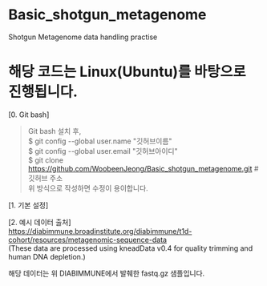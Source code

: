 # Basic_shotgun_metagenome
Shotgun Metagenome data handling practise  

# 해당 코드는 Linux(Ubuntu)를 바탕으로 진행됩니다.  

[0. Git bash]  
> Git bash 설치 후,  
> $ git config --global user.name "깃허브이름"  
> $ git config --global user.email "깃허브아이디"  
> $ git clone https://github.com/WoobeenJeong/Basic_shotgun_metagenome.git #깃허브 주소  
> 위 방식으로 작성하면 수정이 용이합니다.

[1. 기본 설정]


[2. 예시 데이터 출처]  
https://diabimmune.broadinstitute.org/diabimmune/t1d-cohort/resources/metagenomic-sequence-data  
(These data are processed using kneadData v0.4 for quality trimming and human DNA depletion.)

해당 데이터는 위 DIABIMMUNE에서 발췌한 fastq.gz 샘플입니다.  
